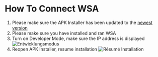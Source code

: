 # How To Connect WSA
1. Please make sure the APK Installer has been updated to the [newest version](https://github.com/Paving-Base/APK-Installer/releases "APK Installer")
2. Please make sure you have installed and ran WSA
3. Turn on Developer Mode, make sure the IP address is displayed ![Entwicklungsmodus](https://raw.githubusercontent.com/Paving-Base/APK-Installer/screenshots/Documents/Tutorials/How%20To%20Connect%20WSA/Images/Snipaste_2021-10-22_14-57-56.png)
4. Reopen APK Installer, resume installation ![Résumé Installation](https://raw.githubusercontent.com/Paving-Base/APK-Installer/screenshots/Documents/Tutorials/How%20To%20Connect%20WSA/Images/Snipaste_2021-10-22_15-10-06.png)
